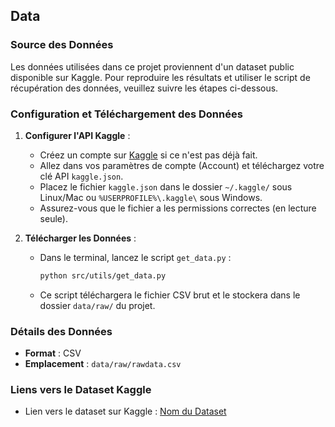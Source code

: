## Data

### Source des Données

Les données utilisées dans ce projet proviennent d'un dataset public disponible sur Kaggle. Pour reproduire les résultats et utiliser le script de récupération des données, veuillez suivre les étapes ci-dessous.

### Configuration et Téléchargement des Données

1. **Configurer l'API Kaggle** : 
   - Créez un compte sur [Kaggle](https://www.kaggle.com/) si ce n'est pas déjà fait.
   - Allez dans vos paramètres de compte (Account) et téléchargez votre clé API `kaggle.json`.
   - Placez le fichier `kaggle.json` dans le dossier `~/.kaggle/` sous Linux/Mac ou `%USERPROFILE%\.kaggle\` sous Windows.
   - Assurez-vous que le fichier a les permissions correctes (en lecture seule).

2. **Télécharger les Données** :
   - Dans le terminal, lancez le script `get_data.py` :
     ```bash
     python src/utils/get_data.py
     ```
   - Ce script téléchargera le fichier CSV brut et le stockera dans le dossier `data/raw/` du projet.

### Détails des Données

- **Format** : CSV
- **Emplacement** : `data/raw/rawdata.csv`

### Liens vers le Dataset Kaggle

- Lien vers le dataset sur Kaggle : [Nom du Dataset](https://www.kaggle.com/username/dataset-name)